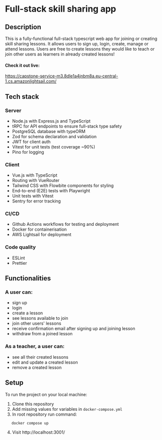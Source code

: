 # Full-stack skill sharing app

## Description

This is a fully-functional full-stack typescript web app for joining or creating skill sharing lessons. It allows users to sign up, login, create, manage or attend lessons. Users are free to create lessons they would like to teach or join other users as learners in already created lessons!

#### Check it out live: 
https://capstone-service-m3.8dle1a4jnbm8a.eu-central-1.cs.amazonlightsail.com/

## Tech stack

### Server
- Node.js with Express.js and TypeScript
- tRPC for API endpoints to ensure full-stack type safety
- PostgreSQL database with typeORM
- Zod for schema declaration and validation
- JWT for client auth
- Vitest for unit tests (test coverage ~90%)
- Pino for logging


### Client
- Vue.js with TypeScript
- Routing with VueRouter
- Tailwind CSS with Flowbite components for styling
- End-to-end (E2E) tests with Playwright
- Unit tests with Vitest
- Sentry for error tracking


### CI/CD
- Github Actions workflows for testing and deployment
- Docker for containerisation
- AWS Lightsail for deployment

### Code quality
- ESLint
- Prettier

## Functionalities

### A user can:
- sign up
- login
- create a lesson
- see lessons available to join
- join other users' lessons
- receive confirmation email after signing up and joining lesson
- withdraw from a joined lesson

### As a teacher, a user can:

- see all their created lessons
- edit and update a created lesson
- remove a created lesson


## Setup

To run the project on your local machine:

1. Clone this repository
2. Add missing values for variables in `docker-compose.yml`
3. In root repository run command:

```bash
   docker compose up

```
4. Visit http://localhost:3001/
